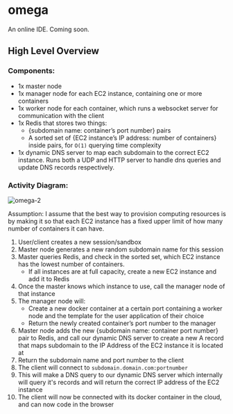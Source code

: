 # omega
An online IDE. Coming soon.

## High Level Overview

### Components:
- 1x master node
- 1x manager node for each EC2 instance, containing one or more containers
- 1x worker node for each container, which runs a websocket server for communication with the client
- 1x Redis that stores two things:
   - {subdomain name: container’s port number} pairs
   - A sorted set of {EC2 instance’s IP address: number of containers} inside pairs, for `O(1)` querying time complexity
- 1x dynamic DNS server to map each subdomain to the correct EC2 instance. Runs both a UDP and HTTP server to handle dns queries and update DNS records respectively.

### Activity Diagram:

![omega-2](https://user-images.githubusercontent.com/69668484/159426180-d1f64435-50bf-473b-b6ae-d5485da76465.png)

Assumption: I assume that the best way to provision computing resources is by making it so that each EC2 instance has a fixed upper limit of how many number of containers it can have.

1. User/client creates a new session/sandbox
2. Master node generates a new random subdomain name for this session
3. Master queries Redis, and check in the sorted set, which EC2 instance has the lowest number of containers.
   - If all instances are at full capacity, create a new EC2 instance and add it to Redis
4. Once the master knows which instance to use, call the manager node of that instance
5. The manager node will:
   - Create a new docker container at a certain port containing a worker node and the template for the user application of their choice
   - Return the newly created container’s port number to the manager
6. Master node adds the new {subdomain name: container port number} pair to Redis, and call our dynamic DNS server to create a new A record that maps subdomain to the IP Address of the EC2 instance it is located at
7. Return the subdomain name and port number to the client
8. The client will connect to `subdomain.domain.com:portnumber`
9. This will make a DNS query to our dynamic DNS server which internally will query it's records and will return the correct IP address of the EC2 instance
10. The client will now be connected with its docker container in the cloud, and can now code in the browser
